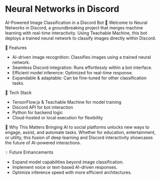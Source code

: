 # Neural Networks in Discord

AI-Powered Image Classification in a Discord Bot
🚀 Welcome to Neural Networks in Discord, a groundbreaking project that merges machine learning with real-time interactivity. Using Teachable Machine, this bot deploys a trained neural network to classify images directly within Discord.

🌟 Features
- AI-driven image recognition: Classifies images using a trained neural network.
- Seamless Discord integration: Runs effortlessly within a bot interface.
- Efficient model inference: Optimized for real-time response.
- Expandable & adaptable: Can be fine-tuned for other classification tasks.

🔧 Tech Stack
- TensorFlow.js & Teachable Machine for model training
- Discord API for bot interaction
- Python for backend logic
- Cloud-hosted or local execution for flexibility

🚀 Why This Matters
Bringing AI to social platforms unlocks new ways to engage, assist, and automate tasks. Whether for education, entertainment, or utility, this fusion of deep learning and Discord interactivity showcases the future of AI-powered interactions.

💡 Future Enhancements
- Expand model capabilities beyond image classification.
- Implement voice or text-based AI-driven responses.
- Optimize inference speed with more efficient architectures.
